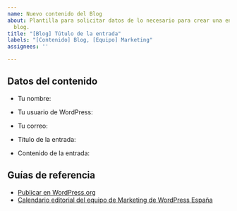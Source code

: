 ```yaml
---
name: Nuevo contenido del Blog
about: Plantilla para solicitar datos de lo necesario para crear una entrada en el
  blog.
title: "[Blog] Tútulo de la entrada"
labels: "[Contenido] Blog, [Equipo] Marketing"
assignees: ''

---
```


<!--
¿Quieres colaborar en el blog de WordPress en Español? Junto con el Equipo de Marketing podrás escribir un artículo o dar ideas de próximos temas en el blog.

¿Te gustaría publicar un artículo en el blog?

Estás a punto de colaborar escribiendo un artículo para el blog de WordPress España. ¿Ya tienes asunto elegido?

Pero antes, consulta las recomendaciones que te hacemos. Recuerda que el Equipo de Marketing lo revisará antes de la publicación y se pondrá en contacto contigo por si hay dudas o cambios a realizar.

Recuerda que esto es un trabajo comunitario y voluntario, que el aportar tu artículo no implica plazos concretos y que tu aportación será valorada por el Equipo de Marketing para que se adapte a los requisitos y recomendaciones de escritura en el blog de WordPress España.

¡Muchas gracias por colaborar, entre todos hacemos WordPress!
-->

## Datos del contenido

- Tu nombre:
- Tu usuario de WordPress:
- Tu correo:

- Título de la entrada:
<!--
Si tienes ya el contenido de la entrada, puedes dejarlo aquí.
-->
- Contenido de la entrada:

## Guías de referencia

- [Publicar en WordPress.org](https://es.wordpress.org/team/handbook/marketing/publicar/)
- [Calendario editorial del equipo de Marketing de WordPress España](https://docs.google.com/spreadsheets/d/1WIjclFny8jHJxocKKb0G3w21Osuc2il7JRdj5NzdR8I/)

